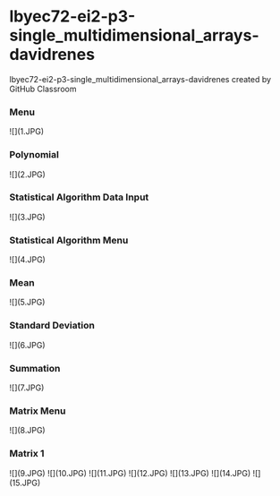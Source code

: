 # lbyec72-ei2-p3-single_multidimensional_arrays-davidrenes
lbyec72-ei2-p3-single_multidimensional_arrays-davidrenes created by GitHub Classroom
<h3>Menu</h3>
![](1.JPG)
<h3>Polynomial</h3>
![](2.JPG)
<h3>Statistical Algorithm Data Input</h3>
![](3.JPG)
<h3>Statistical Algorithm Menu</h3>
![](4.JPG)
<h3>Mean</h3>
![](5.JPG)
<h3>Standard Deviation</h3>
![](6.JPG)
<h3>Summation</h3>
![](7.JPG)
<h3>Matrix Menu</h3>
![](8.JPG)
<h3>Matrix 1</h3>
![](9.JPG)
![](10.JPG)
![](11.JPG)
![](12.JPG)
![](13.JPG)
![](14.JPG)
![](15.JPG)
